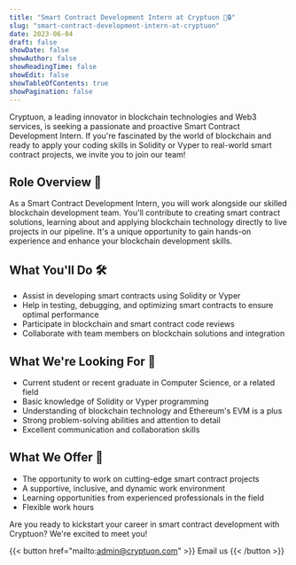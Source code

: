 ```yaml
---
title: "Smart Contract Development Intern at Cryptuon 🚀🔒"
slug: "smart-contract-development-intern-at-cryptuon"
date: 2023-06-04
draft: false
showDate: false
showAuthor: false
showReadingTime: false
showEdit: false
showTableOfContents: true
showPagination: false
---
```

Cryptuon, a leading innovator in blockchain technologies and Web3 services, is seeking a passionate and proactive Smart Contract Development Intern. If you're fascinated by the world of blockchain and ready to apply your coding skills in Solidity or Vyper to real-world smart contract projects, we invite you to join our team!

## Role Overview 📌

As a Smart Contract Development Intern, you will work alongside our skilled blockchain development team. You'll contribute to creating smart contract solutions, learning about and applying blockchain technology directly to live projects in our pipeline. It's a unique opportunity to gain hands-on experience and enhance your blockchain development skills.

## What You'll Do 🛠️

- Assist in developing smart contracts using Solidity or Vyper
- Help in testing, debugging, and optimizing smart contracts to ensure optimal performance
- Participate in blockchain and smart contract code reviews
- Collaborate with team members on blockchain solutions and integration

## What We're Looking For 🧐

- Current student or recent graduate in Computer Science, or a related field
- Basic knowledge of Solidity or Vyper programming
- Understanding of blockchain technology and Ethereum's EVM is a plus
- Strong problem-solving abilities and attention to detail
- Excellent communication and collaboration skills

## What We Offer 🎁

- The opportunity to work on cutting-edge smart contract projects
- A supportive, inclusive, and dynamic work environment
- Learning opportunities from experienced professionals in the field
- Flexible work hours

Are you ready to kickstart your career in smart contract development with Cryptuon? We're excited to meet you!

{{< button href="mailto:admin@cryptuon.com" >}}
Email us
{{< /button >}}
